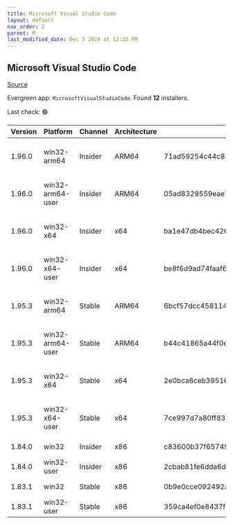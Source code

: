```yaml
---
title: Microsoft Visual Studio Code
layout: default
nav_order: 2
parent: M
last_modified_date: Dec 3 2024 at 12:22 PM
---
```


## Microsoft Visual Studio Code

[Source](https://code.visualstudio.com)

Evergreen app: `MicrosoftVisualStudioCode`. Found **12** installers.

Last check: 🟢

| Version | Platform         | Channel | Architecture | Sha256                                                           | URI                                                                                                                                                                                                                                                                                                            |
| ------- | ---------------- | ------- | ------------ | ---------------------------------------------------------------- | -------------------------------------------------------------------------------------------------------------------------------------------------------------------------------------------------------------------------------------------------------------------------------------------------------------- |
| 1.96.0  | win32-arm64      | Insider | ARM64        | 71ad59254c44c838beb7b30bdd94abe4079cdbf37f6489bbb2ab17154a1c308e | [https://vscode.download.prss.microsoft.com/dbazure/download/insider/5d6531aabba3abfbc263c1e17e965db97df9210f/VSCodeSetup-arm64-1.96.0-insider.exe](https://vscode.download.prss.microsoft.com/dbazure/download/insider/5d6531aabba3abfbc263c1e17e965db97df9210f/VSCodeSetup-arm64-1.96.0-insider.exe)         |
| 1.96.0  | win32-arm64-user | Insider | ARM64        | 05ad8329559eae7c5ac799d1699c5c5a22e3ac99b32e734f6e85aa8cf9e8313f | [https://vscode.download.prss.microsoft.com/dbazure/download/insider/5d6531aabba3abfbc263c1e17e965db97df9210f/VSCodeUserSetup-arm64-1.96.0-insider.exe](https://vscode.download.prss.microsoft.com/dbazure/download/insider/5d6531aabba3abfbc263c1e17e965db97df9210f/VSCodeUserSetup-arm64-1.96.0-insider.exe) |
| 1.96.0  | win32-x64        | Insider | x64          | ba1e47db4bec426af4ebac1c37af55f3276a3a85050afa79dd0d3decc39b3669 | [https://vscode.download.prss.microsoft.com/dbazure/download/insider/5d6531aabba3abfbc263c1e17e965db97df9210f/VSCodeSetup-x64-1.96.0-insider.exe](https://vscode.download.prss.microsoft.com/dbazure/download/insider/5d6531aabba3abfbc263c1e17e965db97df9210f/VSCodeSetup-x64-1.96.0-insider.exe)             |
| 1.96.0  | win32-x64-user   | Insider | x64          | be8f6d9ad74faaf6e3dcc6c45d80a15365cbb0d902f70c02d60450a906c6fbb7 | [https://vscode.download.prss.microsoft.com/dbazure/download/insider/5d6531aabba3abfbc263c1e17e965db97df9210f/VSCodeUserSetup-x64-1.96.0-insider.exe](https://vscode.download.prss.microsoft.com/dbazure/download/insider/5d6531aabba3abfbc263c1e17e965db97df9210f/VSCodeUserSetup-x64-1.96.0-insider.exe)     |
| 1.95.3  | win32-arm64      | Stable  | ARM64        | 6bcf57dcc4581143921ddb018f19dd5cf1d30edc436fe9abef454eb74f8b9329 | [https://vscode.download.prss.microsoft.com/dbazure/download/stable/f1a4fb101478ce6ec82fe9627c43efbf9e98c813/VSCodeSetup-arm64-1.95.3.exe](https://vscode.download.prss.microsoft.com/dbazure/download/stable/f1a4fb101478ce6ec82fe9627c43efbf9e98c813/VSCodeSetup-arm64-1.95.3.exe)                           |
| 1.95.3  | win32-arm64-user | Stable  | ARM64        | b44c41865a44f0e74096051a22b4c0bc5c78435caccfd97518d27f7050427cf8 | [https://vscode.download.prss.microsoft.com/dbazure/download/stable/f1a4fb101478ce6ec82fe9627c43efbf9e98c813/VSCodeUserSetup-arm64-1.95.3.exe](https://vscode.download.prss.microsoft.com/dbazure/download/stable/f1a4fb101478ce6ec82fe9627c43efbf9e98c813/VSCodeUserSetup-arm64-1.95.3.exe)                   |
| 1.95.3  | win32-x64        | Stable  | x64          | 2e0bca6ceb39516ee4b8caadd468ad97d86aac49229162a27ad7cb9c69e63b2e | [https://vscode.download.prss.microsoft.com/dbazure/download/stable/f1a4fb101478ce6ec82fe9627c43efbf9e98c813/VSCodeSetup-x64-1.95.3.exe](https://vscode.download.prss.microsoft.com/dbazure/download/stable/f1a4fb101478ce6ec82fe9627c43efbf9e98c813/VSCodeSetup-x64-1.95.3.exe)                               |
| 1.95.3  | win32-x64-user   | Stable  | x64          | 7ce997d7a80ff838c2b7312be6e26917a8b66a67c633ee0b3317b1ae70010077 | [https://vscode.download.prss.microsoft.com/dbazure/download/stable/f1a4fb101478ce6ec82fe9627c43efbf9e98c813/VSCodeUserSetup-x64-1.95.3.exe](https://vscode.download.prss.microsoft.com/dbazure/download/stable/f1a4fb101478ce6ec82fe9627c43efbf9e98c813/VSCodeUserSetup-x64-1.95.3.exe)                       |
| 1.84.0  | win32            | Insider | x86          | c83600b37f65749ea9e16496847bbfd967dece2472cee7d8011ae719e2633c18 | [https://az764295.vo.msecnd.net/insider/0c36b92c82064882a228487040187cfc13669c0f/VSCodeSetup-ia32-1.84.0-insider.exe](https://az764295.vo.msecnd.net/insider/0c36b92c82064882a228487040187cfc13669c0f/VSCodeSetup-ia32-1.84.0-insider.exe)                                                                     |
| 1.84.0  | win32-user       | Insider | x86          | 2cbab81fe6dda6dfb07751707107db95ba7afa0a6ada65a1df78a04eef0aadf5 | [https://az764295.vo.msecnd.net/insider/0c36b92c82064882a228487040187cfc13669c0f/VSCodeUserSetup-ia32-1.84.0-insider.exe](https://az764295.vo.msecnd.net/insider/0c36b92c82064882a228487040187cfc13669c0f/VSCodeUserSetup-ia32-1.84.0-insider.exe)                                                             |
| 1.83.1  | win32            | Stable  | x86          | 0b9e0cce092492a88cdaf12048e3630290944b051f3194c5ca3d6b7012f05e7f | [https://az764295.vo.msecnd.net/stable/a6606b6ca720bca780c2d3c9d4cc3966ff2eca12/VSCodeSetup-ia32-1.83.1.exe](https://az764295.vo.msecnd.net/stable/a6606b6ca720bca780c2d3c9d4cc3966ff2eca12/VSCodeSetup-ia32-1.83.1.exe)                                                                                       |
| 1.83.1  | win32-user       | Stable  | x86          | 359ca4ef0e8437f7e5183a97a9d79834463a3df88bb10c82c48cc2bd53b8a7e5 | [https://az764295.vo.msecnd.net/stable/a6606b6ca720bca780c2d3c9d4cc3966ff2eca12/VSCodeUserSetup-ia32-1.83.1.exe](https://az764295.vo.msecnd.net/stable/a6606b6ca720bca780c2d3c9d4cc3966ff2eca12/VSCodeUserSetup-ia32-1.83.1.exe)                                                                               |
